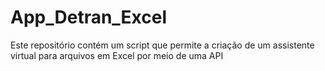 # App_Detran_Excel
Este repositório contém um script que permite a criação de um assistente virtual para arquivos em Excel por meio de uma API
